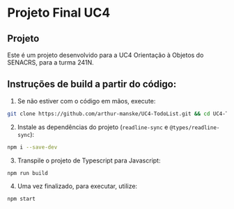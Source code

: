 # Projeto Final UC4

## Projeto
Este é um projeto desenvolvido para a UC4 Orientação à Objetos do SENACRS, para a turma 241N.

## Instruções de build a partir do código:
1. Se não estiver com o código em mãos, execute:
```sh
git clone https://github.com/arthur-manske/UC4-TodoList.git && cd UC4-TodoList
```
2. Instale as dependências do projeto (`readline-sync` e `@types/readline-sync`):
```sh
npm i --save-dev
```
3. Transpile o projeto de Typescript para Javascript:
```
npm run build
```
4. Uma vez finalizado, para executar, utilize: 
```
npm start
```
